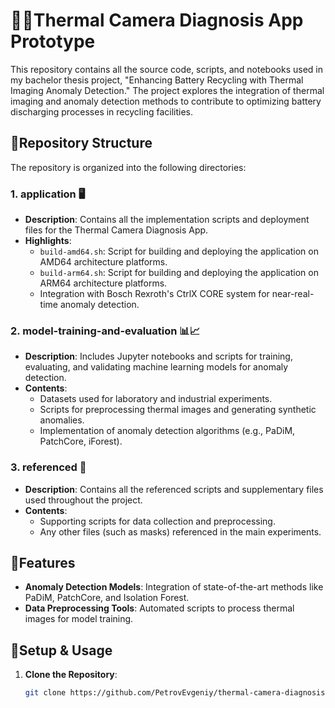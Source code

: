 # 📸🔥Thermal Camera Diagnosis App Prototype


This repository contains all the source code, scripts, and notebooks used in my bachelor thesis project, "Enhancing Battery Recycling with Thermal Imaging Anomaly Detection." The project explores the integration of thermal imaging and anomaly detection methods to contribute to optimizing battery discharging processes in recycling facilities.

## 📂Repository Structure 

The repository is organized into the following directories:

### 1. **application** 🖥️
- **Description**: Contains all the implementation scripts and deployment files for the Thermal Camera Diagnosis App.
- **Highlights**:
  - `build-amd64.sh`: Script for building and deploying the application on AMD64 architecture platforms.
  - `build-arm64.sh`: Script for building and deploying the application on ARM64 architecture platforms.
  - Integration with Bosch Rexroth's CtrlX CORE system for near-real-time anomaly detection.

### 2. **model-training-and-evaluation** 📊📈
- **Description**: Includes Jupyter notebooks and scripts for training, evaluating, and validating machine learning models for anomaly detection.
- **Contents**:
  - Datasets used for laboratory and industrial experiments.
  - Scripts for preprocessing thermal images and generating synthetic anomalies.
  - Implementation of anomaly detection algorithms (e.g., PaDiM, PatchCore, iForest).

### 3. **referenced** 📂
- **Description**: Contains all the referenced scripts and supplementary files used throughout the project.
- **Contents**:
  - Supporting scripts for data collection and preprocessing.
  - Any other files (such as masks) referenced in the main experiments.

## 🌟Features 

- **Anomaly Detection Models**: Integration of state-of-the-art methods like PaDiM, PatchCore, and Isolation Forest.
- **Data Preprocessing Tools**: Automated scripts to process thermal images for model training.

## 🚀Setup & Usage 

1. **Clone the Repository**:
   ```bash
   git clone https://github.com/PetrovEvgeniy/thermal-camera-diagnosis-app.git
